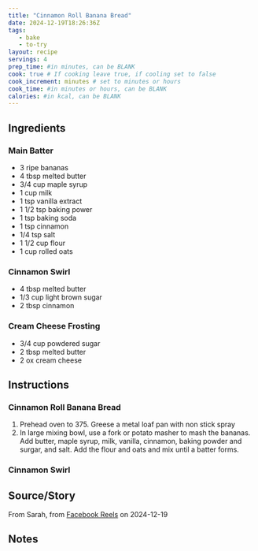 ```yaml
---
title: "Cinnamon Roll Banana Bread"
date: 2024-12-19T18:26:36Z
tags: 
   - bake
   - to-try
layout: recipe
servings: 4
prep_time: #in minutes, can be BLANK
cook: true # If cooking leave true, if cooling set to false
cook_increment: minutes # set to minutes or hours
cook_time: #in minutes or hours, can be BLANK
calories: #in kcal, can be BLANK
---
```


## Ingredients

### Main Batter

- 3 ripe bananas
- 4 tbsp melted butter
- 3/4 cup maple syrup
- 1 cup milk
- 1 tsp vanilla extract
- 1 1/2 tsp baking power
- 1 tsp baking soda
- 1 tsp cinnamon
- 1/4 tsp salt
- 1 1/2 cup flour
- 1 cup rolled oats

### Cinnamon Swirl

- 4 tbsp melted butter
- 1/3 cup light brown sugar
- 2 tbsp cinnamon

### Cream Cheese Frosting

- 3/4 cup powdered sugar
- 2 tbsp melted butter
- 2 ox cream cheese

## Instructions

### Cinnamon Roll Banana Bread

1. Prehead oven to 375. Greese a metal loaf pan with non stick spray
2. In large mixing bowl, use a fork or potato masher to mash the bananas. Add butter, maple syrup, milk, vanilla, cinnamon, baking powder and surgar, and salt. Add the flour and oats and mix until a batter forms.

### Cinnamon Swirl


## Source/Story

From Sarah, from [Facebook Reels](https://www.facebook.com/reel/933397538718078) on 2024-12-19

## Notes

[^1]: Details